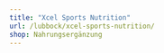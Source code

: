 ```yaml
---
title: "Xcel Sports Nutrition"
url: /lubbock/xcel-sports-nutrition/
shop: Nahrungsergänzung
---
```

